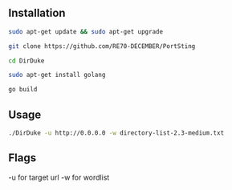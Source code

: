 
## Installation
```bash
sudo apt-get update && sudo apt-get upgrade
```

```bash
git clone https://github.com/RE70-DECEMBER/PortSting
```
```bash
cd DirDuke
```
```bash
sudo apt-get install golang
```
```bash
go build
```


## Usage
```bash
./DirDuke -u http://0.0.0.0 -w directory-list-2.3-medium.txt
```

## Flags
-u for target url
-w for wordlist
